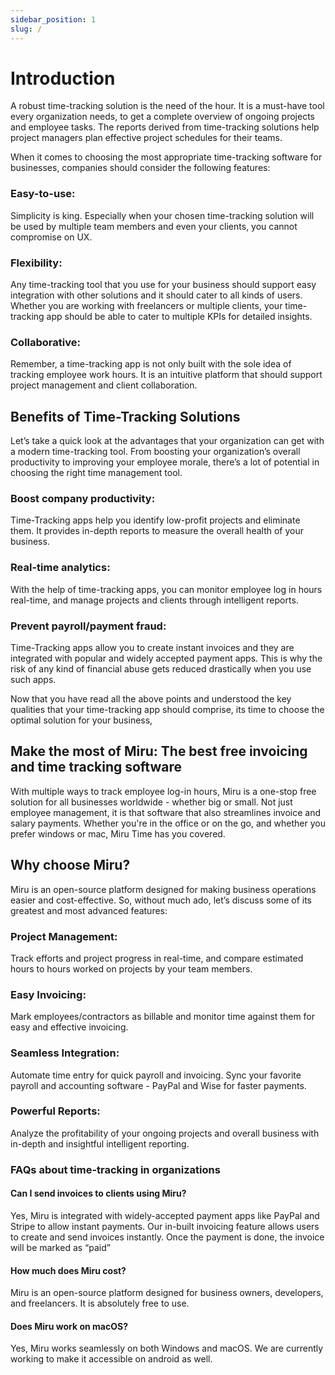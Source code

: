 ```yaml
---
sidebar_position: 1
slug: /
---
```


# Introduction

A robust time-tracking solution is the need of the hour. It is a must-have tool every organization needs, to get a complete overview of ongoing projects and employee tasks. The reports derived from time-tracking solutions help project managers plan effective project schedules for their teams.

When it comes to choosing the most appropriate time-tracking software for businesses, companies should consider the following features: 

### Easy-to-use: 
Simplicity is king. Especially when your chosen time-tracking solution will be used by multiple team members and even your clients, you cannot compromise on UX. 

### Flexibility: 
Any time-tracking tool that you use for your business should support easy integration with other solutions and it should cater to all kinds of users. Whether you are working with freelancers or multiple clients, your time-tracking app should be able to cater to multiple KPIs for detailed insights. 

### Collaborative: 
Remember, a time-tracking app is not only built with the sole idea of tracking employee work hours. It is an intuitive platform that should support project management and client collaboration. 

## Benefits of Time-Tracking Solutions 

Let’s take a quick look at the advantages that your organization can get with a modern time-tracking tool. From boosting your organization’s overall productivity to improving your employee morale, there’s a lot of potential in choosing the right time management tool.

### Boost company productivity: 
Time-Tracking apps help you identify low-profit projects and eliminate them. It provides in-depth reports to measure the overall health of your business. 

### Real-time analytics: 
With the help of time-tracking apps, you can monitor employee log in hours real-time, and manage projects and clients through intelligent reports. 

### Prevent payroll/payment fraud: 
Time-Tracking apps allow you to create instant invoices and they are integrated with popular and widely accepted payment apps. This is why the risk of any kind of financial abuse gets reduced drastically when you use such apps. 

Now that you have read all the above points and understood the key qualities that your time-tracking app should comprise, its time to choose the optimal solution for your business, 

## Make the most of Miru: The best free invoicing and time tracking software
With multiple ways to track employee log-in hours, Miru is a one-stop free solution for all businesses worldwide - whether big or small. Not just employee management, it is that software that also streamlines invoice and salary payments. Whether you're in the office or on the go, and whether you prefer windows or mac, Miru Time has you covered. 

## Why choose Miru? 

Miru is an open-source platform designed for making business operations easier and cost-effective. So, without much ado, let’s discuss some of its greatest and most advanced features: 

### Project Management:
Track efforts and project progress in real-time, and compare estimated hours to hours worked on projects by your team members.

### Easy Invoicing: 
Mark employees/contractors as billable and monitor time against them for easy and effective invoicing.

### Seamless Integration: 
Automate time entry for quick payroll and invoicing. Sync your favorite payroll and accounting software - PayPal and Wise for faster payments. 

### Powerful Reports: 
Analyze the profitability of your ongoing projects and overall business with in-depth and insightful intelligent reporting. 


### FAQs about time-tracking in organizations 

#### Can I send invoices to clients using Miru? 

Yes, Miru is integrated with widely-accepted payment apps like PayPal and Stripe to allow instant payments. Our in-built invoicing feature allows users to create and send invoices instantly. Once the payment is done, the invoice will be marked as “paid” 

#### How much does Miru cost? 

Miru is an open-source platform designed for business owners, developers, and freelancers. It is absolutely free to use. 

#### Does Miru work on macOS? 

Yes, Miru works seamlessly on both Windows and macOS. We are currently working to make it accessible on android as well. 
